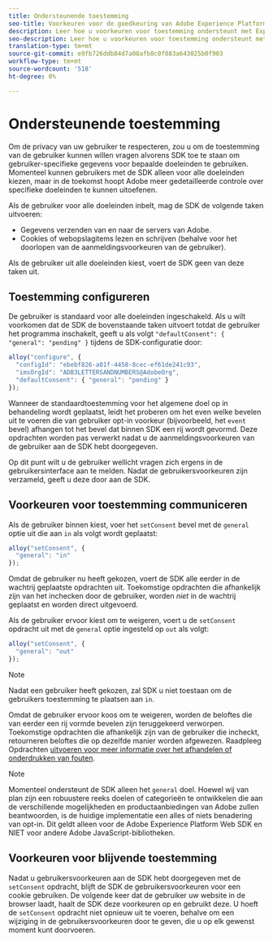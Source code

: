 ```yaml
---
title: Ondersteunende toestemming
seo-title: Voorkeuren voor de goedkeuring van Adobe Experience Platform Web SDK
description: Leer hoe u voorkeuren voor toestemming ondersteunt met Experience Platform Web SDK
seo-description: Leer hoe u voorkeuren voor toestemming ondersteunt met Experience Platform Web SDK
translation-type: tm+mt
source-git-commit: e9fb726ddb84d7a08afb8c0f083a643025b0f903
workflow-type: tm+mt
source-wordcount: '518'
ht-degree: 0%

---
```



# Ondersteunende toestemming

Om de privacy van uw gebruiker te respecteren, zou u om de toestemming van de gebruiker kunnen willen vragen alvorens SDK toe te staan om gebruiker-specifieke gegevens voor bepaalde doeleinden te gebruiken. Momenteel kunnen gebruikers met de SDK alleen voor alle doeleinden kiezen, maar in de toekomst hoopt Adobe meer gedetailleerde controle over specifieke doeleinden te kunnen uitoefenen.

Als de gebruiker voor alle doeleinden inbelt, mag de SDK de volgende taken uitvoeren:

* Gegevens verzenden van en naar de servers van Adobe.
* Cookies of webopslagitems lezen en schrijven (behalve voor het doorlopen van de aanmeldingsvoorkeuren van de gebruiker).

Als de gebruiker uit alle doeleinden kiest, voert de SDK geen van deze taken uit.

## Toestemming configureren

De gebruiker is standaard voor alle doeleinden ingeschakeld. Als u wilt voorkomen dat de SDK de bovenstaande taken uitvoert totdat de gebruiker het programma inschakelt, geeft u als volgt `"defaultConsent": { "general": "pending" }` tijdens de SDK-configuratie door:

```javascript
alloy("configure", {
  "configId": "ebebf826-a01f-4458-8cec-ef61de241c93",
  "imsOrgId": "ADB3LETTERSANDNUMBERS@AdobeOrg",
  "defaultConsent": { "general": "pending" }
});
```

Wanneer de standaardtoestemming voor het algemene doel op in behandeling wordt geplaatst, leidt het proberen om het even welke bevelen uit te voeren die van gebruiker opt-in voorkeur (bijvoorbeeld, het `event` bevel) afhangen tot het bevel dat binnen SDK een rij wordt gevormd. Deze opdrachten worden pas verwerkt nadat u de aanmeldingsvoorkeuren van de gebruiker aan de SDK hebt doorgegeven.

Op dit punt wilt u de gebruiker wellicht vragen zich ergens in de gebruikersinterface aan te melden. Nadat de gebruikersvoorkeuren zijn verzameld, geeft u deze door aan de SDK.

## Voorkeuren voor toestemming communiceren

Als de gebruiker binnen kiest, voer het `setConsent` bevel met de `general` optie uit die aan `in` als volgt wordt geplaatst:

```javascript
alloy("setConsent", {
  "general": "in"
});
```

Omdat de gebruiker nu heeft gekozen, voert de SDK alle eerder in de wachtrij geplaatste opdrachten uit. Toekomstige opdrachten die afhankelijk zijn van het inchecken door de gebruiker, worden _niet_ in de wachtrij geplaatst en worden direct uitgevoerd.

Als de gebruiker ervoor kiest om te weigeren, voert u de `setConsent` opdracht uit met de `general` optie ingesteld op `out` als volgt:

```javascript
alloy("setConsent", {
  "general": "out"
});
```

>[!NOTE]
>
>Nadat een gebruiker heeft gekozen, zal SDK u niet toestaan om de gebruikers toestemming te plaatsen aan `in`.

Omdat de gebruiker ervoor koos om te weigeren, worden de beloftes die van eerder een rij vormde bevelen zijn teruggekeerd verworpen. Toekomstige opdrachten die afhankelijk zijn van de gebruiker die incheckt, retourneren beloftes die op dezelfde manier worden afgewezen. Raadpleeg Opdrachten [uitvoeren voor meer informatie over het afhandelen of onderdrukken van fouten](executing-commands.md).

>[!NOTE]
>
>Momenteel ondersteunt de SDK alleen het `general` doel. Hoewel wij van plan zijn een robuustere reeks doelen of categorieën te ontwikkelen die aan de verschillende mogelijkheden en productaanbiedingen van Adobe zullen beantwoorden, is de huidige implementatie een alles of niets benadering van opt-in.  Dit geldt alleen voor de Adobe Experience Platform Web SDK en NIET voor andere Adobe JavaScript-bibliotheken.

## Voorkeuren voor blijvende toestemming

Nadat u gebruikersvoorkeuren aan de SDK hebt doorgegeven met de `setConsent` opdracht, blijft de SDK de gebruikersvoorkeuren voor een cookie gebruiken. De volgende keer dat de gebruiker uw website in de browser laadt, haalt de SDK deze voorkeuren op en gebruikt deze. U hoeft de `setConsent` opdracht niet opnieuw uit te voeren, behalve om een wijziging in de gebruikersvoorkeuren door te geven, die u op elk gewenst moment kunt doorvoeren.